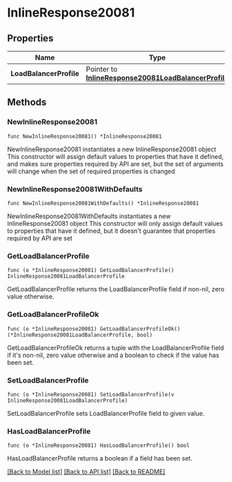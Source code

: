 # InlineResponse20081

## Properties

Name | Type | Description | Notes
------------ | ------------- | ------------- | -------------
**LoadBalancerProfile** | Pointer to [**InlineResponse20081LoadBalancerProfile**](inline_response_200_81_loadBalancerProfile.md) |  | [optional] 

## Methods

### NewInlineResponse20081

`func NewInlineResponse20081() *InlineResponse20081`

NewInlineResponse20081 instantiates a new InlineResponse20081 object
This constructor will assign default values to properties that have it defined,
and makes sure properties required by API are set, but the set of arguments
will change when the set of required properties is changed

### NewInlineResponse20081WithDefaults

`func NewInlineResponse20081WithDefaults() *InlineResponse20081`

NewInlineResponse20081WithDefaults instantiates a new InlineResponse20081 object
This constructor will only assign default values to properties that have it defined,
but it doesn't guarantee that properties required by API are set

### GetLoadBalancerProfile

`func (o *InlineResponse20081) GetLoadBalancerProfile() InlineResponse20081LoadBalancerProfile`

GetLoadBalancerProfile returns the LoadBalancerProfile field if non-nil, zero value otherwise.

### GetLoadBalancerProfileOk

`func (o *InlineResponse20081) GetLoadBalancerProfileOk() (*InlineResponse20081LoadBalancerProfile, bool)`

GetLoadBalancerProfileOk returns a tuple with the LoadBalancerProfile field if it's non-nil, zero value otherwise
and a boolean to check if the value has been set.

### SetLoadBalancerProfile

`func (o *InlineResponse20081) SetLoadBalancerProfile(v InlineResponse20081LoadBalancerProfile)`

SetLoadBalancerProfile sets LoadBalancerProfile field to given value.

### HasLoadBalancerProfile

`func (o *InlineResponse20081) HasLoadBalancerProfile() bool`

HasLoadBalancerProfile returns a boolean if a field has been set.


[[Back to Model list]](../README.md#documentation-for-models) [[Back to API list]](../README.md#documentation-for-api-endpoints) [[Back to README]](../README.md)


